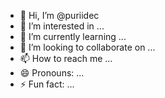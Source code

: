 - 👋 Hi, I’m @puriidec
- 👀 I’m interested in ...
- 🌱 I’m currently learning ...
- 💞️ I’m looking to collaborate on ...
- 📫 How to reach me ...
- 😄 Pronouns: ...
- ⚡ Fun fact: ...

<!---
puriidec/puriidec is a ✨ special ✨ repository because its `README.md` (this file) appears on your GitHub profile.
You can click the Preview link to take a look at your changes.
--->
